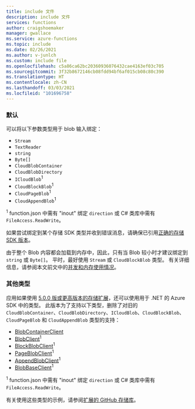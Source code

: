 ```yaml
---
title: include 文件
description: include 文件
services: functions
author: craigshoemaker
manager: gwallace
ms.service: azure-functions
ms.topic: include
ms.date: 02/26/2021
ms.author: v-junlch
ms.custom: include file
ms.openlocfilehash: c5a86ca62bc20360936076432cae4163ef03c705
ms.sourcegitcommit: 3f32b8672146cb08fdd94bf6af015cb08c80c390
ms.translationtype: HT
ms.contentlocale: zh-CN
ms.lasthandoff: 03/03/2021
ms.locfileid: "101696758"
---
```

### <a name="default"></a>默认

可以将以下参数类型用于 blob 输入绑定：

* `Stream`
* `TextReader`
* `string`
* `Byte[]`
* `CloudBlobContainer`
* `CloudBlobDirectory`
* `ICloudBlob`<sup>1</sup>
* `CloudBlockBlob`<sup>1</sup>
* `CloudPageBlob`<sup>1</sup>
* `CloudAppendBlob`<sup>1</sup>

<sup>1</sup> function.json 中需有 "inout" 绑定 `direction` 或 C# 类库中需有 `FileAccess.ReadWrite`。

如果尝试绑定到某个存储 SDK 类型并收到错误消息，请确保已引用[正确的存储 SDK 版本](../articles/azure-functions/functions-bindings-storage-blob.md#azure-storage-sdk-version-in-functions-1x)。

由于整个 Blob 内容都会加载到内存中，因此，只有当 Blob 较小时才建议绑定到 `string` 或 `Byte[]`。 平时，最好使用 `Stream` 或 `CloudBlockBlob` 类型。 有关详细信息，请参阅本文前文中的[并发和内存使用情况](../articles/azure-functions/functions-bindings-storage-blob-trigger.md#concurrency-and-memory-usage)。

### <a name="additional-types"></a>其他类型

应用如果使用 [5.0.0 版或更高版本的存储扩展](../articles/azure-functions/functions-bindings-storage-blob.md#storage-extension-5x-and-higher)，还可以使用用于 .NET 的 Azure SDK 中的类型。 此版本为了支持以下类型，删除了对旧的 `CloudBlobContainer`、`CloudBlobDirectory`、`ICloudBlob`、`CloudBlockBlob`、`CloudPageBlob` 和 `CloudAppendBlob` 类型的支持：

- [BlobContainerClient](https://docs.microsoft.com/dotnet/api/azure.storage.blobs.blobcontainerclient)
- [BlobClient](https://docs.microsoft.com/dotnet/api/azure.storage.blobs.blobclient)<sup>1</sup>
- [BlockBlobClient](https://docs.microsoft.com/dotnet/api/azure.storage.blobs.specialized.blockblobclient)<sup>1</sup>
- [PageBlobClient](https://docs.microsoft.com/dotnet/api/azure.storage.blobs.specialized.pageblobclient)<sup>1</sup>
- [AppendBlobClient](https://docs.microsoft.com/dotnet/api/azure.storage.blobs.specialized.appendblobclient)<sup>1</sup>
- [BlobBaseClient](https://docs.microsoft.com/dotnet/api/azure.storage.blobs.specialized.blobbaseclient)<sup>1</sup>

<sup>1</sup> function.json 中需有 "inout" 绑定 `direction` 或 C# 类库中需有 `FileAccess.ReadWrite`。

有关使用这些类型的示例，请参阅[扩展的 GitHub 存储库](https://github.com/Azure/azure-sdk-for-net/tree/master/sdk/storage/Microsoft.Azure.WebJobs.Extensions.Storage.Blobs#examples)。
